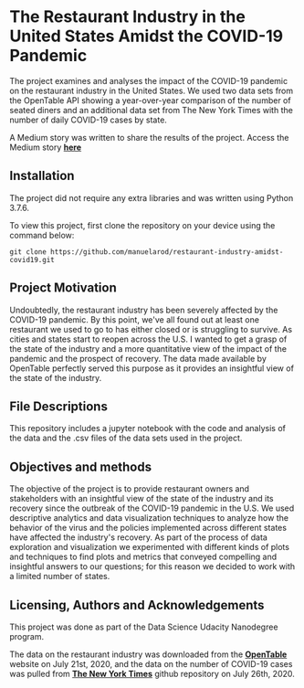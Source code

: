 # The Restaurant Industry in the United States Amidst the COVID-19 Pandemic
The project examines and analyses the impact of the COVID-19 pandemic on the restaurant industry in the United States. We used two data sets from the OpenTable API showing a year-over-year comparison of the number of seated diners and an additional data set from The New York Times with the number of daily COVID-19 cases by state. 

A Medium story was written to share the results of the project. Access the Medium story [**here**](https://medium.com/@manurod19/will-the-restaurant-industry-survive-the-pandemic-133404883f1c)

## Installation 
The project did not require any extra libraries and was written using Python 3.7.6.

To view this project, first clone the repository on your device using the command below:

```git clone https://github.com/manuelarod/restaurant-industry-amidst-covid19.git```

## Project Motivation
Undoubtedly, the restaurant industry has been severely affected by the COVID-19 pandemic. By this point, we've all found out at least one restaurant we used to go to has either closed or is struggling to survive. As cities and states start to reopen across the U.S. I wanted to get a grasp of the state of the industry and a more quantitative view of the impact of the pandemic and the prospect of recovery. The data made available by OpenTable perfectly served this purpose as it provides an insightful view of the state of the industry. 

## File Descriptions
This repository includes a jupyter notebook with the code and analysis of the data and the .csv files of the data sets used in the project. 

## Objectives and methods
The objective of the project is to provide restaurant owners and stakeholders with an insightful view of the state of the industry and its recovery since the outbreak of the COVID-19 pandemic in the U.S. We used descriptive analytics and data visualization techniques to analyze how the behavior of the virus and the policies implemented across different states have affected the industry's recovery. As part of the process of data exploration and visualization we experimented with different kinds of plots and techniques to find plots and metrics that conveyed compelling and insightful answers to our questions; for this reason we decided to work with a limited number of states.

## Licensing, Authors and Acknowledgements
This project was done as part of the Data Science Udacity Nanodegree program. 

The data on the restaurant industry was downloaded from the [**OpenTable**](https://www.opentable.com/state-of-industry) website on July 21st, 2020, and the data on the number of COVID-19 cases was pulled from [**The New York Times**](https://github.com/nytimes/covid-19-data.git) github repository on July 26th, 2020.
